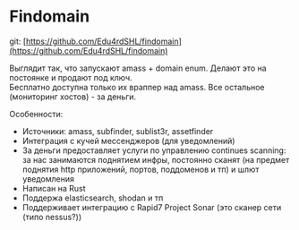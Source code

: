 # Findomain

git: [https://github.com/Edu4rdSHL/findomain](https://github.com/Edu4rdSHL/findomain)

Выглядит так, что запускают amass + domain enum. Делают это на постоянке и продают под ключ. \
Бесплатно доступна только их враппер над amass. Все остальное (мониторинг хостов) - за деньги.

Особенности:

* Источники: amass, subfinder, sublist3r, assetfinder
* Интеграция с кучей мессенджеров (для уведомлений)
* За деньги предоставляет услуги по управлению continues scanning: за нас занимаются поднятием инфры, постоянно сканят (на предмет поднятия http приложений, портов, поддоменов и тп) и шлют уведомления
* Написан на Rust
* Поддержа elasticsearch, shodan и тп
* Поддерживает интеграцию с Rapid7 Project Sonar (это сканер сети (типо nessus?))
